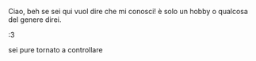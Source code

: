 Ciao, beh se sei qui vuol dire che mi conosci!
è solo un hobby o qualcosa del genere direi.

:3

sei pure tornato a controllare

